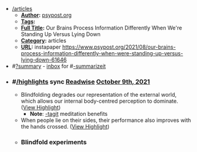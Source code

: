 - [/articles]()
    - **[Author]():** [psypost.org]()
    - **[Tags]():**
    - **[Full Title]():** Our Brains Process Information Differently When We're Standing Up Versus Lying Down
    - **[Category]():** articles
    - **[URL]():** instapaper https://www.psypost.org/2021/08/our-brains-process-information-differently-when-were-standing-up-versus-lying-down-61646
- #[?summary]() - [inbox]() for #[-summarizeit]()
- ### #[/highlights]() sync [Readwise]() [October 9th, 2021]()
    - Blindfolding degrades our representation of the external world, which allows our internal body-centred perception to dominate. ([View Highlight](https://instapaper.com/read/1449287786/17667967))
        - **Note**: [-tagit]() meditation benefits
    - When people lie on their sides, their performance also improves with the hands crossed. ([View Highlight](https://instapaper.com/read/1449287786/17667975))
    - ### Blindfold experiments
